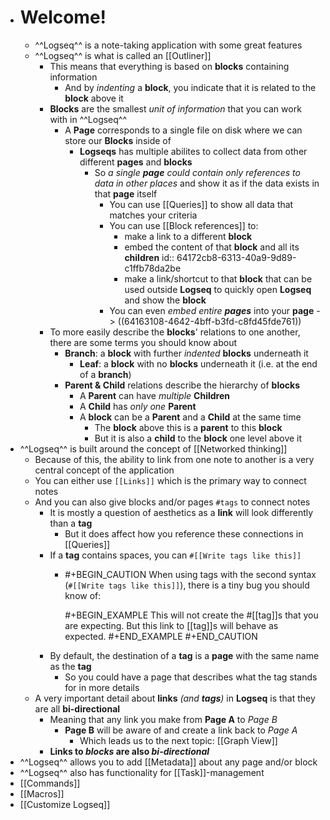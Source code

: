 - # Welcome!
	- ^^Logseq^^ is a note-taking application with some great features
	- ^^Logseq^^ is what is called an [[Outliner]]
		- This means that everything is based on **blocks** containing information
			- And by *indenting* a **block**, you indicate that it is related to the **block** above it
		- **Blocks** are the smallest *unit of information* that you can work with in ^^Logseq^^
			- A **Page** corresponds to a single file on disk where we can store our **Blocks** inside of
				- **Logseqs** has multiple abilites to collect data from other different **pages** and **blocks**
					- So _a single **page** could contain only references to data in other places_ and show it as if the data exists in that **page** itself
						- You can use [[Queries]] to show all data that matches your criteria
						- You can use [[Block references]] to:
							- make a link to a different **block**
							- embed the content of that **block** and all its **children**
							  id:: 64172cb8-6313-40a9-9d89-c1ffb78da2be
							- make a link/shortcut to that **block** that can be used outside **Logseq** to quickly open **Logseq** and show the **block**
						- You can even _embed entire **pages**_ into your **page** -> ((64163108-4642-4bff-b3fd-c8fd45fde761))
		- To more easily describe the **blocks**' relations to one another, there are some terms you should know about
			- **Branch**: a **block** with further *indented* **blocks** underneath it
				- **Leaf**: a **block** with no **blocks** underneath it (i.e. at the end of a **branch**)
			- **Parent & Child** relations describe the hierarchy of **blocks**
				- A **Parent** can have *multiple* **Children**
				- A **Child** has *only one* **Parent**
				- A **block** can be a **Parent** and a **Child** at the same time
					- The **block** above this is a **parent** to this **block**
					- But it is also a **child** to the **block** one level above it
- ^^Logseq^^ is built around the concept of [[Networked thinking]]
	- Because of this, the ability to link from one note to another is a very central concept of the application
	- You can either use `[[Links]]` which is the primary way to connect notes
	- And you can also give blocks and/or pages  `#tags` to connect notes
		- It is mostly a question of aesthetics as a **link** will look differently than a **tag**
			- But it does affect how you reference these connections in [[Queries]]
		- If a **tag** contains spaces, you can `#[[Write tags like this]]`
			- #+BEGIN_CAUTION
			  When using tags with the second syntax (`#[[Write tags like this]]`), there is a tiny bug you should know of:
			  
			  
			  #+BEGIN_EXAMPLE
			  This will not create the #[[tag]]s that you are expecting.
			  But this link to [[tag]]s will behave as expected.
			  #+END_EXAMPLE 
			  #+END_CAUTION
		- By default, the destination of a **tag** is a **page** with the same name as the **tag**
			- So you could have a page that describes what the tag stands for in more details
	- A very important detail about **links** _(and **tags**)_ in **Logseq** is that they are all **bi-directional**
		- Meaning that any link you make from **Page A** to *Page B*
			- **Page B** will be aware of and create a link back to *Page A*
				- Which leads us to the next topic: [[Graph View]]
		- **Links to _blocks_ are also _bi-directional_**
- ^^Logseq^^ allows you to add [[Metadata]] about any page and/or block
- ^^Logseq^^ also has functionality for [[Task]]-management
- [[Commands]]
- [[Macros]]
- [[Customize Logseq]]
